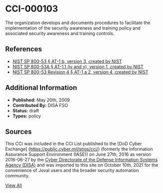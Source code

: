 # CCI-000103

The organization develops and documents procedures to facilitate the implementation of the security awareness and training policy and associated security awareness and training controls.

## References ##

* [NIST SP 800-53 § AT-1 b, version 3, created by NIST](http://csrc.nist.gov/publications/PubsSPs.html)
* [NIST SP 800-53A § AT-1.1 (iv and v), version 1, created by NIST](http://csrc.nist.gov/publications/PubsSPs.html)
* [NIST SP 800-53 Revision 4 § AT-1 a 2, version 4, created by NIST](http://csrc.nist.gov/publications/PubsSPs.html)


## Additional Information ##

* **Published:** May 20th, 2009
* **Contributed By:** DISA FSO
* **Status:** draft
* **Types:** policy

## Sources ##

This CCI was included in the CCI List published to the [DoD Cyber Exchange]
(https://public.cyber.mil/stigs/cci/) (formerly the Information Assurance Support Environment
(IASE)) on June 27th, 2016 as version 2016-06-27 by the [Cyber Directorate of the Defense 
Information Systems Agency (DISA)](https://public.cyber.mil/about-cyber/) and was imported to 
this site on October 10th, 2021 for the convenience of Joval users and the broader security automation community.

[View All](../README.md)
